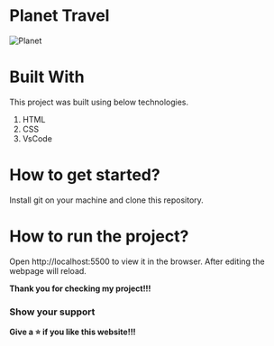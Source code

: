 # Planet Travel


![Planet](https://user-images.githubusercontent.com/79240706/129446965-8141c5da-f91a-4566-9ca2-49b08730f81f.PNG)

# Built With

This project was built using below technologies.

1. HTML
2. CSS
3. VsCode

# How to get started?

Install git on your machine and clone this repository.

# How to run the project?

Open http://localhost:5500 to view it in the browser. After editing the webpage will reload.


**Thank you for checking my project!!!**

### Show your support

**Give a ⭐ if you like this website!!!**

